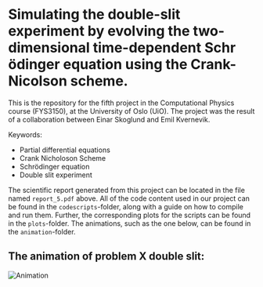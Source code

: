 # Simulating the double-slit experiment by evolving the two-dimensional time-dependent Schr ̈odinger equation using the Crank-Nicolson scheme.

This is the repository for the fifth project in the Computational Physics course (FYS3150), at the University of Oslo (UiO). The project was the result of a collaboration between Einar Skoglund and Emil Kvernevik.

Keywords:
* Partial differential equations
* Crank Nicholoson Scheme
* Schrödinger equation
* Double slit experiment

The scientific report generated from this project can be located in the file named `report_5.pdf` above.
All of the code content used in our project can be found in the `codescripts`-folder, along with a guide on how to compile and run them. Further, the corresponding plots for the scripts can be found in the `plots`-folder. The animations, such as the one below, can be found in the `animation`-folder.

## The animation of problem X double slit:
![Animation](https://github.com/einskog/fys3150/blob/main/Project_5/animations/gifs/animation_X_double_slit.gif)

